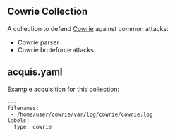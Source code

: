 ## Cowrie Collection

A collection to defend [Cowrie](http://github.com/cowrie/cowrie) against common attacks:
 - Cowrie parser
 - Cowrie bruteforce attacks

## acquis.yaml

Example acquisition for this collection:

```
---
filenames:
 - /home/user/cowrie/var/log/cowrie/cowrie.log
labels:
  type: cowrie
```

